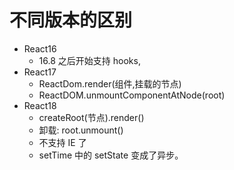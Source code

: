 # 不同版本的区别

-   React16
    -   16.8 之后开始支持 hooks,
-   React17
    -   ReactDom.render(组件,挂载的节点)
    -   ReactDOM.unmountComponentAtNode(root)
-   React18
    -   createRoot(节点).render(<app/>)
    -   卸载: root.unmount()
    -   不支持 IE 了
    -   setTime 中的 setState 变成了异步。
